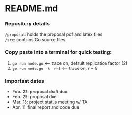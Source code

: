 # README.md

### Repository details
`/proposal`: holds the proposal pdf and latex files \
`/src`: contains Go source files

### Copy paste into a terminal for quick testing:

1. `go run node.go` <-- trace on, default replication factor (2)
2. `go run node.go -t -r=5` <-- trace on, r = 5

### Important dates
- Feb. 22: proposal draft due
- Feb. 29: proposal due
- Mar. 18: project status meeting w/ TA
- Apr. 11: final report and code due

